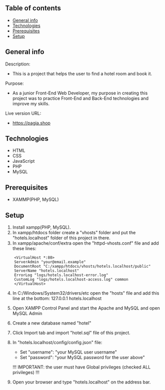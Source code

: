 ## Table of contents

- [General info](#general-info)
- [Technologies](#technologies)
- [Prerequisites](#prerequisites)
- [Setup](#setup)

## General info

Description:
  - This is a project that helps the user to find a hotel room and book it.

Purpose:
 - As a junior Front-End Web Developer, my purpose in creating this project was to practice Front-End and Back-End technologies and improve my skills.

Live version URL:
 - https://pagia.shop

## Technologies

- HTML
- CSS
- JavaScript
- PHP
- MySQL

## Prerequisites

- XAMMP(PHP, MySQL)

## Setup

1. Install xampp(PHP, MySQL).
2. In xampp/htdocs folder create a "vhosts" folder and put the "hotels.localhost" folder of this project in there.
3. In xampp/apache/conf/extra open the "httpd-vhosts.conf" file and add these lines:
```
    <VirtualHost *:80>
    ServerAdmin "your@email.example"
    DocumentRoot "C:/xampp/htdocs/vhosts/hotels.localhost/public"
    ServerName "hotels.localhost"
    ErrorLog "logs/hotels.localhost-error.log"
    CustomLog "logs/hotels.localhost-access.log" common
    </VirtualHost>
```
4. In C:/Windows/System32/drivers/etc open the "hosts" file and add this line at the bottom:
   127.0.0.1 hotels.localhost
5. Open XAMPP Control Panel and start the Apache and MySQL and open MySQL Admin
6. Create a new database named "hotel"
7. Click Import tab and import "hotel.sql" file of this project.
8. In "hotels.localhost/config/config.json" file:

   - Set "username": "your MySQL user username"
   - Set "password": "your MySQL password for the user above"

   !!! IMPORTANT: the user must have Global privileges (checked ALL privileges) !!!

9. Open your browser and type "hotels.localhost" on the address bar.

